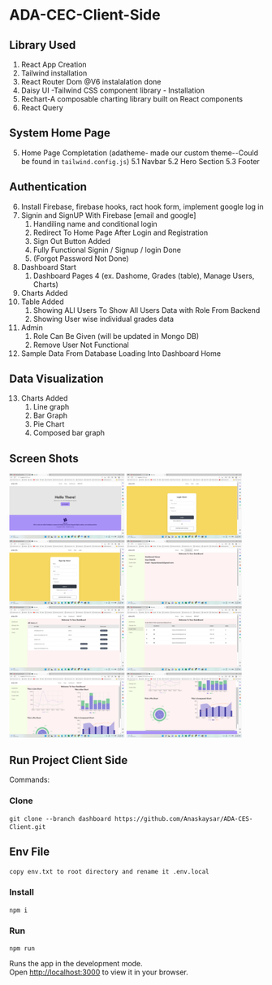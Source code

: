 # ADA-CEC-Client-Side

## Library Used

1. React App Creation
2. Tailwind installation
3. React Router Dom @V6 instalalation done
4. Daisy UI -Tailwind CSS component library - Installation
5. Rechart-A composable charting library built on React components
6. React Query
## System Home Page

5. Home Page Completation (adatheme- made our custom theme--Could be found in `tailwind.config.js`)
    5.1 Navbar
    5.2 Hero Section
    5.3 Footer

## Authentication

6. Install Firebase, firebase hooks, ract hook form, implement google log in
7. Signin and SignUP With Firebase [email and google]
    1. Handiling name and conditional login
    2. Redirect To Home Page After Login and Registration
    3. Sign Out Button Added
    4. Fully Functional Signin / Signup / login Done
    5. (Forgot Password Not Done)
8. Dashboard Start
    1. Dashboard Pages 4 (ex. Dashome, Grades (table), Manage Users, Charts)
9. Charts Added
10. Table Added 
    1. Showing ALl Users To Show All Users Data with Role From Backend
    2. Showing User wise individual grades data
11. Admin 
    1. Role Can Be Given (will be updated in Mongo DB)
    2. Remove User Not Functional
12. Sample Data From Database Loading Into Dashboard Home 

## Data Visualization
13. Charts Added  
    1. Line graph
    2. Bar Graph
    3. Pie Chart
    4. Composed bar graph


## Screen Shots


<img src="./public/Project%20SS/Image%201.png" width="45%"></img> 
<img src="./public/Project%20SS/Image%202.png" width="45%"></img>
<img src="./public/Project%20SS/Image%203.png" width="45%"></img> 
<img src="./public/Project%20SS/Image%204.png" width="45%"></img>
<img src="./public/Project%20SS/Image%205.png" width="45%"></img> 
<img src="./public/Project%20SS/Image%206.png" width="45%"></img> 
<img src="./public/Project%20SS/Image%207.png" width="45%"></img> 
<img src="./public/Project%20SS/Image%208.png" width="45%"></img> 

## Run Project Client Side

Commands: 

### Clone
``` 
git clone --branch dashboard https://github.com/Anaskaysar/ADA-CES-Client.git
```
## Env File

` copy env.txt to root directory and rename it .env.local `

### Install
``` 
npm i
```

### Run

```
npm run
```

Runs the app in the development mode.\
Open [http://localhost:3000](http://localhost:3000) to view it in your browser.
